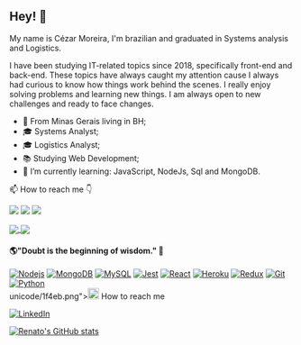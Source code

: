 ## Hey! 👋

My name is Cézar Moreira, I'm brazilian and graduated in Systems analysis and Logistics.

I have been studying IT-related topics since 2018, specifically front-end and back-end. These topics have always caught my attention cause I always had curious to know how things work behind the scenes. I really enjoy solving problems and learning new things. I am always open to new challenges and ready to face changes. 

- 📍 From Minas Gerais living in BH;
- 🎓 Systems Analyst;
- 🎓 Logistics Analyst;
- 📚 Studying Web Development;
- 🌱 I’m currently learning: JavaScript, NodeJs, Sql and MongoDB.


📫 How to reach me 👇

[<img src="https://img.shields.io/badge/linkedin-%230077B5.svg?&style=for-the-badge&logo=linkedin&logoColor=white" />](https://www.linkedin.com/in/cezar88augusto/) [<img src = "https://img.shields.io/badge/instagram-%23E4405F.svg?&style=for-the-badge&logo=instagram&logoColor=white">](https://www.instagram.com/cezar88augusto/) [<img src = "https://img.shields.io/badge/facebook-%231877F2.svg?&style=for-the-badge&logo=facebook&logoColor=white">](https://www.facebook.com/cezar88moreira)

<a href="https://github.com/anuraghazra/github-readme-stats">
  <img align="center" src="https://github-readme-stats.vercel.app/api/top-langs/?username=anuraghazra&hide=richtextformat;layout=compact&amp;theme=material-palenight" />
</a>
<a href="https://github.com/anuraghazra/github-readme-stats">
  <img align="center" src="https://github-readme-stats.anuraghazra1.vercel.app/api?username=cezar88augusto&amp;show_icons=true&amp;include_all_commits=true&amp;theme=material-palenight" />
</a>

#### 🌎"Doubt is the beginning of wisdom." 🧠

<div>
    <a target="_blank" rel="noopener noreferrer" href="https://camo.githubusercontent.com/425d14e7ceaf18d8bb8e9bf17cd1a270c928c888b9ee4abe84a3bc8a5b3122fe/68747470733a2f2f696d672e736869656c64732e696f2f62616467652f2d4e6f64656a732d3433383533643f7374796c653d666c61742d737175617265266c6f676f3d4e6f64652e6a73266c6f676f436f6c6f723d7768697465"><img alt="Nodejs" src="https://camo.githubusercontent.com/425d14e7ceaf18d8bb8e9bf17cd1a270c928c888b9ee4abe84a3bc8a5b3122fe/68747470733a2f2f696d672e736869656c64732e696f2f62616467652f2d4e6f64656a732d3433383533643f7374796c653d666c61742d737175617265266c6f676f3d4e6f64652e6a73266c6f676f436f6c6f723d7768697465" data-canonical-src="https://img.shields.io/badge/-Nodejs-43853d?style=flat-square&amp;logo=Node.js&amp;logoColor=white" style="max-width:100%;"></a>
    <a target="_blank" rel="noopener noreferrer" href="https://camo.githubusercontent.com/8525e7e6900fc4c5546b0442f8a2f187b802e9f40d431ac7394d2c1509234ad9/68747470733a2f2f696d672e736869656c64732e696f2f62616467652f2d4d6f6e676f44422d3133616135323f7374796c653d666c61742d737175617265266c6f676f3d6d6f6e676f6462266c6f676f436f6c6f723d7768697465"><img alt="MongoDB" src="https://camo.githubusercontent.com/8525e7e6900fc4c5546b0442f8a2f187b802e9f40d431ac7394d2c1509234ad9/68747470733a2f2f696d672e736869656c64732e696f2f62616467652f2d4d6f6e676f44422d3133616135323f7374796c653d666c61742d737175617265266c6f676f3d6d6f6e676f6462266c6f676f436f6c6f723d7768697465" data-canonical-src="https://img.shields.io/badge/-MongoDB-13aa52?style=flat-square&amp;logo=mongodb&amp;logoColor=white" style="max-width:100%;"></a>
    <a target="_blank" rel="noopener noreferrer" href="https://camo.githubusercontent.com/cbb578c56a5fc2f851f34cc499c27c07805613887122c422ca04e5aa268ea6cc/68747470733a2f2f696d672e736869656c64732e696f2f62616467652f2d4d7953716c2d3434373941313f7374796c653d666c61742d737175617265266c6f676f3d6d7973716c266c6f676f436f6c6f723d7768697465"><img alt="MySQL" src="https://camo.githubusercontent.com/cbb578c56a5fc2f851f34cc499c27c07805613887122c422ca04e5aa268ea6cc/68747470733a2f2f696d672e736869656c64732e696f2f62616467652f2d4d7953716c2d3434373941313f7374796c653d666c61742d737175617265266c6f676f3d6d7973716c266c6f676f436f6c6f723d7768697465" data-canonical-src="https://img.shields.io/badge/-MySql-4479A1?style=flat-square&amp;logo=mysql&amp;logoColor=white" style="max-width:100%;"></a> 
    <a target="_blank" rel="noopener noreferrer" href="https://camo.githubusercontent.com/d7609a6e9ce538503d520aac92a4ed9e54a30443463c60a93da1fd01f2acc91c/68747470733a2f2f696d672e736869656c64732e696f2f62616467652f2d4a6573742d3936373337443f7374796c653d666c61742d737175617265266c6f676f3d6a657374266c6f676f436f6c6f723d393934323542"><img alt="Jest" src="https://camo.githubusercontent.com/d7609a6e9ce538503d520aac92a4ed9e54a30443463c60a93da1fd01f2acc91c/68747470733a2f2f696d672e736869656c64732e696f2f62616467652f2d4a6573742d3936373337443f7374796c653d666c61742d737175617265266c6f676f3d6a657374266c6f676f436f6c6f723d393934323542" data-canonical-src="https://img.shields.io/badge/-Jest-96737D?style=flat-square&amp;logo=jest&amp;logoColor=99425B" style="max-width:100%;"></a>
    <a target="_blank" rel="noopener noreferrer" href="https://camo.githubusercontent.com/533da8800843b57b91a3227ce7d151ca865a0eeaae675715e209c0092314fa96/68747470733a2f2f696d672e736869656c64732e696f2f62616467652f2d52656163742d3435623864383f7374796c653d666c61742d737175617265266c6f676f3d7265616374266c6f676f436f6c6f723d7768697465"><img alt="React" src="https://camo.githubusercontent.com/533da8800843b57b91a3227ce7d151ca865a0eeaae675715e209c0092314fa96/68747470733a2f2f696d672e736869656c64732e696f2f62616467652f2d52656163742d3435623864383f7374796c653d666c61742d737175617265266c6f676f3d7265616374266c6f676f436f6c6f723d7768697465" data-canonical-src="https://img.shields.io/badge/-React-45b8d8?style=flat-square&amp;logo=react&amp;logoColor=white" style="max-width:100%;"></a>
    <a target="_blank" rel="noopener noreferrer" href="https://camo.githubusercontent.com/f0b95394ffc005b03c6f4fdad0c7acc8e6a4007f5bf1508aa684fffcd1191aa2/68747470733a2f2f696d672e736869656c64732e696f2f62616467652f2d4865726f6b752d3433303039383f7374796c653d666c61742d737175617265266c6f676f3d6865726f6b75266c6f676f436f6c6f723d7768697465"><img alt="Heroku" src="https://camo.githubusercontent.com/f0b95394ffc005b03c6f4fdad0c7acc8e6a4007f5bf1508aa684fffcd1191aa2/68747470733a2f2f696d672e736869656c64732e696f2f62616467652f2d4865726f6b752d3433303039383f7374796c653d666c61742d737175617265266c6f676f3d6865726f6b75266c6f676f436f6c6f723d7768697465" data-canonical-src="https://img.shields.io/badge/-Heroku-430098?style=flat-square&amp;logo=heroku&amp;logoColor=white" style="max-width:100%;"></a>
    <a target="_blank" rel="noopener noreferrer" href="https://camo.githubusercontent.com/5ffd853b0824728d0a8ce1f5dd3634891bb73fe5c560b423eb45c0e34be4581c/68747470733a2f2f696d672e736869656c64732e696f2f62616467652f2d52656475782d3736344142433f7374796c653d666c61742d737175617265266c6f676f3d7265647578266c6f676f436f6c6f723d7768697465"><img alt="Redux" src="https://camo.githubusercontent.com/5ffd853b0824728d0a8ce1f5dd3634891bb73fe5c560b423eb45c0e34be4581c/68747470733a2f2f696d672e736869656c64732e696f2f62616467652f2d52656475782d3736344142433f7374796c653d666c61742d737175617265266c6f676f3d7265647578266c6f676f436f6c6f723d7768697465" data-canonical-src="https://img.shields.io/badge/-Redux-764ABC?style=flat-square&amp;logo=redux&amp;logoColor=white" style="max-width:100%;"></a>
    <a target="_blank" rel="noopener noreferrer" href="https://camo.githubusercontent.com/561f3d4fd727fcca82984c91a65eca069ff34a435072158f6947c4ca52370eae/68747470733a2f2f696d672e736869656c64732e696f2f62616467652f2d4769742d4630353033323f7374796c653d666c61742d737175617265266c6f676f3d676974266c6f676f436f6c6f723d7768697465"><img alt="Git" src="https://camo.githubusercontent.com/561f3d4fd727fcca82984c91a65eca069ff34a435072158f6947c4ca52370eae/68747470733a2f2f696d672e736869656c64732e696f2f62616467652f2d4769742d4630353033323f7374796c653d666c61742d737175617265266c6f676f3d676974266c6f676f436f6c6f723d7768697465" data-canonical-src="https://img.shields.io/badge/-Git-F05032?style=flat-square&amp;logo=git&amp;logoColor=white" style="max-width:100%;"></a>
    <a target="_blank" rel="noopener noreferrer" href="https://camo.githubusercontent.com/04d1731da9040753cbd23313b9c572def90eb78f27f885d8bdb94f591a1ba8c3/68747470733a2f2f696d672e736869656c64732e696f2f62616467652f2d507974686f6e2d3333334537323f7374796c653d666c61742d737175617265266c6f676f3d707974686f6e266c6f676f436f6c6f723d79656c6c6f77"><img alt="Python" src="https://camo.githubusercontent.com/04d1731da9040753cbd23313b9c572def90eb78f27f885d8bdb94f591a1ba8c3/68747470733a2f2f696d672e736869656c64732e696f2f62616467652f2d507974686f6e2d3333334537323f7374796c653d666c61742d737175617265266c6f676f3d707974686f6e266c6f676f436f6c6f723d79656c6c6f77" data-canonical-src="https://img.shields.io/badge/-Python-333E72?style=flat-square&amp;logo=python&amp;logoColor=yellow" style="max-width:100%;"></a>
<div>
unicode/1f4eb.png"><img class="emoji" alt="mailbox" height="20" width="20" src="https://github.githubassets.com/images/icons/emoji/unicode/1f4eb.png"></g-emoji> How to reach me</h3>
<p><a href="https://www.linkedin.com/in/renato-alvares/" rel="nofollow"><img src="https://camo.githubusercontent.com/df08b3e7867b74f8c6fef1e30f26327817d6a1e779d822f008651841a7d5eec1/68747470733a2f2f696d672e736869656c64732e696f2f62616467652f2d4c696e6b6564496e2d77686974653f7374796c653d666c61742d737175617265266c6f676f3d6c696e6b6564696e266c6f676f436f6c6f723d626c7565" alt="LinkedIn" data-canonical-src="https://img.shields.io/badge/-LinkedIn-white?style=flat-square&amp;logo=linkedin&amp;logoColor=blue" style="max-width:100%;"></a></p>
<p><a href="https://github.com/nato-re"><img src="https://camo.githubusercontent.com/e0d769b7bda8c4d872a7ae2ae08003add142e2e97e1fc57a78e5debf4b864fb2/68747470733a2f2f6769746875622d726561646d652d73746174732e76657263656c2e6170702f6170693f757365726e616d653d6e61746f2d726526636f756e745f707269766174653d747275652673686f775f69636f6e733d74727565" alt="Renato's GitHub stats" data-canonical-src="https://github-readme-stats.vercel.app/api?username=nato-re&amp;count_private=true&amp;show_icons=true" style="max-width:100%;"></a></p>
</div>
